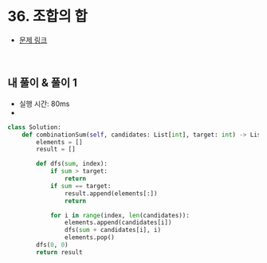 # 36. 조합의 합

- [문제 링크](https://leetcode.com/problems/combination-sum/)

<br>

## 내 풀이 & 풀이 1

- 실행 시간: 80ms
- 

```python
class Solution:
    def combinationSum(self, candidates: List[int], target: int) -> List[List[int]]:
        elements = []
        result = []

        def dfs(sum, index):
            if sum > target:
                return
            if sum == target:
                result.append(elements[:])
                return

            for i in range(index, len(candidates)):
                elements.append(candidates[i])
                dfs(sum + candidates[i], i)
                elements.pop()
        dfs(0, 0)
        return result
```